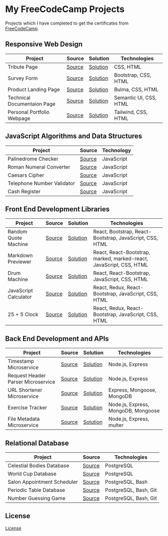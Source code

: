 # My FreeCodeCamp Projects

Projects which I have completed to get the certificates from [FreeCodeCamp](https://www.freecodecamp.org).

## Responsive Web Design

| Project                     | Source                                                       | Solution                                                                                                         | Technologies           |
| --------------------------- | ------------------------------------------------------------ | ---------------------------------------------------------------------------------------------------------------- | ---------------------- |
| Tribute Page                | [Source](responsive-web-design/tribute-page)                 | [Solution](https://hsumona.github.io/freecodecamp/responsive-web-design/tribute-page/index.html)                 | CSS, HTML              |
| Survey Form                 | [Source](responsive-web-design/survey-form)                  | [Solution](https://hsumona.github.io/freecodecamp/responsive-web-design/survey-form/index.html)                  | Bootstrap, CSS, HTML   |
| Product Landing Page        | [Source](responsive-web-design/product-landing-page)         | [Solution](https://hsumona.github.io/freecodecamp/responsive-web-design/product-landing-page/index.html)         | Bulma, CSS, HTML       |
| Technical Documentaion Page | [Source](responsive-web-design/technical-documentation-page) | [Solution](https://hsumona.github.io/freecodecamp/responsive-web-design/technical-documentation-page/index.html) | Semantic UI, CSS, HTML |
| Personal Portfolio Webpage  | [Source](responsive-web-design/portfolio-page)               | [Solution](https://hsumona.github.io/freecodecamp/)                                                              | Tailwind, CSS, HTML    |

## JavaScript Algorithms and Data Structures

| Project                    | Source                                                                         | Technology |
| -------------------------- | ------------------------------------------------------------------------------ | ---------- |
| Palinedrome Checker        | [Source](javascript-algorithms-and-data-structures/palinedrome-checker)        | JavaScript |
| Roman Numeral Converter    | [Source](javascript-algorithms-and-data-structures/roman-numeral-converter)    | JavaScript |
| Caesars Cipher             | [Source](javascript-algorithms-and-data-structures/caesars-cipher)             | JavaScript |
| Telephone Number Validator | [Source](javascript-algorithms-and-data-structures/telephone-number-validator) | JavaScript |
| Cash Register              | [Source](javascript-algorithms-and-data-structures/cash-register)              | JavaScript |

## Front End Development Libraries

| Project               | Source                                                          | Solution                                                                                                            | Technologies                                                        |
| --------------------- | --------------------------------------------------------------- | ------------------------------------------------------------------------------------------------------------------- | ------------------------------------------------------------------- |
| Random Quote Machine  | [Source](front-end-development-libraries/random-quote-machine)  | [Solution](https://hsumona.github.io/freecodecamp/front-end-development-libraries/random-quote-machine/index.html)  | React, Bootstrap, React-Bootstrap, JavaScript, CSS, HTML            |
| Markdown Previewer    | [Source](front-end-development-libraries/markdown-previewer)    | [Solution](https://hsumona.github.io/freecodecamp/front-end-development-libraries/markdown-previewer/index.html)    | React, React-Bootstrap, marked, marked-react, JavaScript, CSS, HTML |
| Drum Machine          | [Source](front-end-development-libraries/drum-machine)          | [Solution](https://hsumona.github.io/freecodecamp/front-end-development-libraries/drum-machine/index.html)          | React, React-Bootstrap, JavaScript, CSS, HTML                       |
| JavaScript Calculator | [Source](front-end-development-libraries/javascript-calculator) | [Solution](https://hsumona.github.io/freecodecamp/front-end-development-libraries/javascript-calculator/index.html) | React, Redux, React-Bootstrap, JavaScript, CSS, HTML                |
| 25 + 5 Clock          | [Source](front-end-development-libraries/25-5-clock)            | [Solution](https://hsumona.github.io/freecodecamp/front-end-development-libraries/25-5-clock/index.html)            | React, Redux, React-Bootstrap, JavaScript, CSS, HTML                |

## Back End Development and APIs

| Project                            | Source                                                                     | Solution                                                                | Technologies                        |
| ---------------------------------- | -------------------------------------------------------------------------- | ----------------------------------------------------------------------- | ----------------------------------- |
| Timestamp Microservice             | [Source](back-end-development-and-apis/timestamp-microservice)             | [Solution](https://timestamp-microservice.hsumona.repl.co/)             | Node.js, Express                    |
| Request Header Parser Microservice | [Source](back-end-development-and-apis/request-header-parser-microservice) | [Solution](https://request-header-parser-microservice.hsumona.repl.co/) | Node.js, Express                    |
| URL Shortener Microservice         | [Source](back-end-development-and-apis/url-shortener-microservice)         | [Solution](https://url-shortener-microservice.hsumona.repl.co/)         | Express, Mongoose, MongoDB          |
| Exercise Tracker                   | [Source](back-end-development-and-apis/exercise-tracker)                   | [Solution](https://exercise-tracker.hsumona.repl.co/)                   | Node.js, Express, MongoDB, Mongoose |
| File Metadata Microservice         | [Source](back-end-development-and-apis/file-metadata-microservice)         | [Solution](https://file-metadata-microservice.hsumona.repl.co/)         | Node.js, Express, multer            |

## Relational Database

| Project                     | Source                                                            | Technologies          |
| --------------------------- | ----------------------------------------------------------------- | --------------------- |
| Celestial Bodies Database   | [Source](relational-database/build-a-celestial-bodies-database)   | PostgreSQL            |
| World Cup Database          | [Source](relational-database/build-a-world-cup-database)          | PostgreSQL            |
| Salon Appointment Scheduler | [Source](relational-database/build-a-salon-appointment-scheduler) | PostgreSQL, Bash      |
| Periodic Table Database     | [Source](relational-database/build-a-periodic-table-database)     | PostgreSQL, Bash, Git |
| Number Guessing Game        | [Source](relational-database/build-a-number-guessing-game)        | PostgreSQL, Bash, Git |

## License

[License](https://hsumona.github.io/freecodecamp/license.html)
